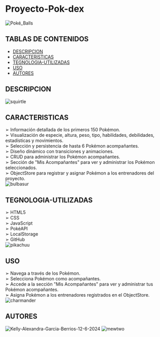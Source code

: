 # Proyecto-Pok-dex 
![Poké_Balls](https://github.com/FreddyJr30/Proyecto-Pok-dex/assets/97776616/a9759882-b543-40a5-af41-41bb9c231590)
## TABLAS DE CONTENIDOS
- [DESCRIPCION](#descripcion)
- [CARACTERISTICAS](#caracteristicas)
- [TEGNOLOGIA-UTILIZADAS](#tecnologías)
- [USO](#uso)
- [AUTORES](#autores)
## DESCRIPCION 
![squirtle](https://github.com/FreddyJr30/Proyecto-Pok-dex/assets/97776616/8454baeb-c400-474e-9de2-d334d4fa9bf4)
## CARACTERISTICAS
&#10146; Información detallada de los primeros 150 Pokémon. <br>
&#10146; Visualización de especie, altura, peso, tipo, habilidades, debilidades, estadísticas y movimientos. <br> 
&#10146; Selección y persistencia de hasta 6 Pokémon acompañantes. <br>
&#10146; Diseño dinámico con transiciones y animaciones. <br>
&#10146; CRUD para administrar los Pokémon acompañantes. <br>
&#10146; Sección de "Mis Acompañantes" para ver y administrar los Pokémon seleccionados. <br>
&#10146; ObjectStore para registrar y asignar Pokémon a los entrenadores del proyecto.  <br>
![bulbasur](https://github.com/FreddyJr30/Proyecto-Pok-dex/assets/97776616/33177932-f05d-46bd-894e-75ec86219d51)
## TEGNOLOGIA-UTILIZADAS
&#10146; HTML5 <br>
&#10146; CSS <br>
&#10146; JavaScript <br>
&#10146; PokéAPI <br>
&#10146; LocalStorage <br>
&#10146; GitHub<br>
![pikachuu](https://github.com/FreddyJr30/Proyecto-Pok-dex/assets/97776616/de3b83fb-d667-4acd-9105-241a5842033a)
## USO
&#10146; Navega a través de los Pokémon. <br>
&#10146; Selecciona Pokémon como acompañantes. <br>
&#10146; Accede a la sección "Mis Acompañantes" para ver y administrar tus Pokémon acompañantes. <br>
&#10146; Asigna Pokémon a los entrenadores registrados en el ObjectStore. <br>
![charmander](https://github.com/FreddyJr30/Proyecto-Pok-dex/assets/97776616/81489b0f-2884-4dca-898c-1d1b18b72dea)
## AUTORES
![Kelly-Alexandra-Garcia-Berrios-12-6-2024](https://github.com/FreddyJr30/Proyecto-Pok-dex/assets/97776616/fd892975-c0e2-4b76-8420-e43685440048)
![mewtwo](https://github.com/FreddyJr30/Proyecto-Pok-dex/assets/97776616/4c940cf1-7e9b-458a-8ab6-440504eb4f6d)

